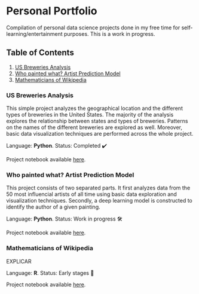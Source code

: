 # Personal Portfolio
Compilation of personal data science projects done in my free time for self-learning/entertainment purposes. This is a work in progress. 

## Table of Contents
1. [US Breweries Analysis](#breweries)
2. [Who painted what? Artist Prediction Model](#artists)
3. [Mathematicians of Wikipedia](#mathematicians)

### **US Breweries Analysis** <a name="breweries"></a>

This simple project analyzes the geographical location and the different types of breweries in the United States. The majority of the analysis explores the relationship between states and types of breweries. Patterns on the names of the different breweries are explored as well. Moreover, basic data visualization techniques are performed across the whole project.

Language: **Python**. Status: Completed ✔️

Project notebook available [here](./us-breweries/us-breweries.ipynb).

### **Who painted what? Artist Prediction Model** <a name="artists"></a>

This project consists of two separated parts. It first analyzes data from the 50 most influencial artists of all time using basic data exploration and visualization techniques. Secondly, a deep learning model is constructed to identify the author of a given painting.

Language: **Python**. Status: Work in progress 🛠️

Project notebook available [here](./art-history/artist-predictor.ipynb).

### **Mathematicians of Wikipedia** <a name="mathematicians"></a>

EXPLICAR

Language: **R**. Status: Early stages 🐣

Project notebook available [here]().
